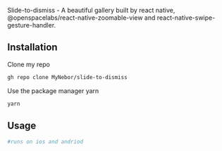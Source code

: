 Slide-to-dismiss - A beautiful gallery built by react native, @openspacelabs/react-native-zoomable-view and react-native-swipe-gesture-handler.

## Installation

Clone my repo

```bash
gh repo clone MyNebor/slide-to-dismiss
```

Use the package manager yarn

```bash
yarn
```

## Usage

```bash
#runs on ios and andriod
```
